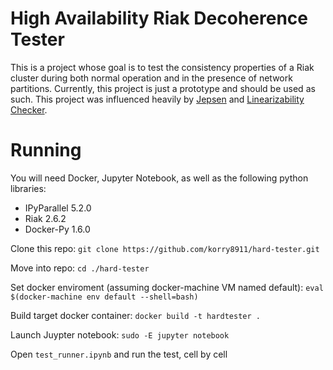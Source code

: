 
# High Availability Riak Decoherence Tester

This is a project whose goal is to test the consistency properties of a Riak cluster during both normal operation and in the presence of network partitions. Currently, this project is just a prototype and should be used as such. This project was influenced heavily by [Jepsen](https://github.com/jepsen-io/jepsen) and [Linearizability Checker](https://github.com/ahorn/linearizability-checker).

# Running

You will need Docker, Jupyter Notebook, as well as the following python libraries:
 - IPyParallel 5.2.0
 - Riak 2.6.2
 - Docker-Py 1.6.0

Clone this repo: `git clone https://github.com/korry8911/hard-tester.git`

Move into repo: `cd ./hard-tester`

Set docker enviroment (assuming docker-machine VM named default): `eval $(docker-machine env default --shell=bash)`

Build target docker container: `docker build -t hardtester .`

Launch Juypter notebook: `sudo -E jupyter notebook`

Open `test_runner.ipynb` and run the test, cell by cell
